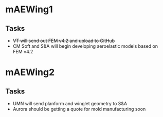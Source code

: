 # mAEWing1
## Tasks
* ~~VT will send out FEM v4.2 and upload to GitHub~~
* CM Soft and S&A will begin developing aeroelastic models based on FEM v4.2

# mAEWing2
## Tasks
* UMN will send planform and winglet geometry to S&A
* Aurora should be getting a quote for mold manufacturing soon
